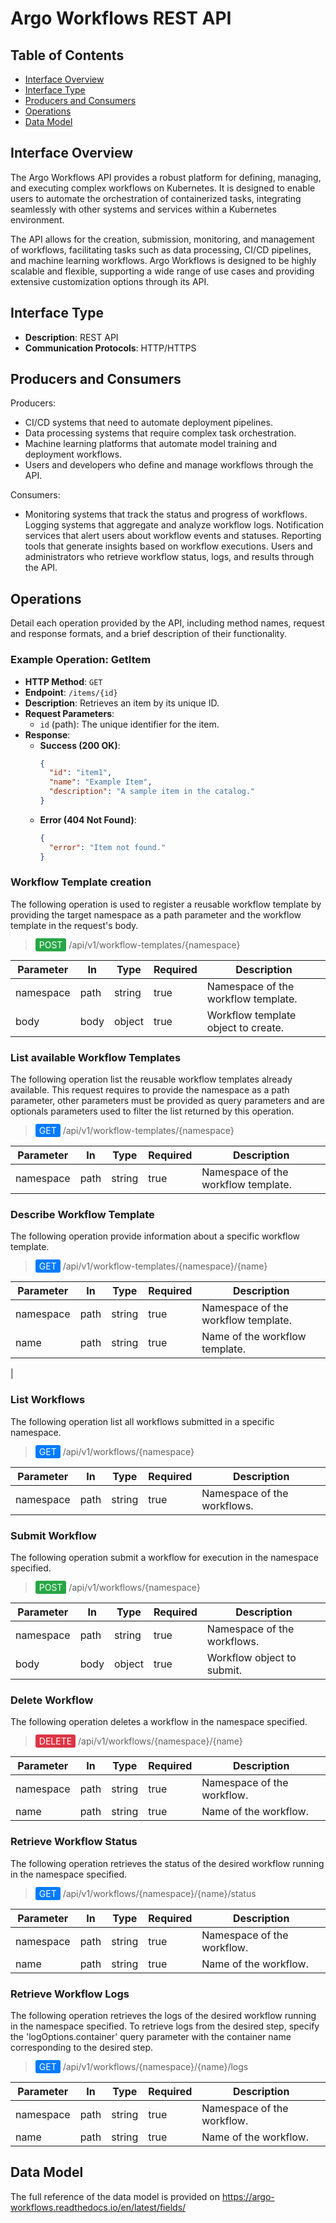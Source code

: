 # Argo Workflows REST API

## Table of Contents
- [Interface Overview](#interface-overview)
- [Interface Type](#interface-type)
- [Producers and Consumers](#producers-and-consumers)
- [Operations](#operations)
- [Data Model](#data-model)

## Interface Overview

The Argo Workflows API provides a robust platform for defining, managing, and executing complex workflows on Kubernetes. It is designed to enable users to automate the orchestration of containerized tasks, integrating seamlessly with other systems and services within a Kubernetes environment. 

The API allows for the creation, submission, monitoring, and management of workflows, facilitating tasks such as data processing, CI/CD pipelines, and machine learning workflows. Argo Workflows is designed to be highly scalable and flexible, supporting a wide range of use cases and providing extensive customization options through its API.

## Interface Type

- **Description**: REST API
- **Communication Protocols**: HTTP/HTTPS

## Producers and Consumers

Producers:
- CI/CD systems that need to automate deployment pipelines.
- Data processing systems that require complex task orchestration.
- Machine learning platforms that automate model training and deployment workflows.
- Users and developers who define and manage workflows through the API.

Consumers:
- Monitoring systems that track the status and progress of workflows.
Logging systems that aggregate and analyze workflow logs.
Notification services that alert users about workflow events and statuses.
Reporting tools that generate insights based on workflow executions.
Users and administrators who retrieve workflow status, logs, and results through the API.


## Operations
Detail each operation provided by the API, including method names, request and response formats, and a brief description of their functionality.

### Example Operation: GetItem
- **HTTP Method**: `GET`
- **Endpoint**: `/items/{id}`
- **Description**: Retrieves an item by its unique ID.
- **Request Parameters**:
    - `id` (path): The unique identifier for the item.
- **Response**:
    - **Success (200 OK)**:
      ```json
      {
        "id": "item1",
        "name": "Example Item",
        "description": "A sample item in the catalog."
      }
      ```
    - **Error (404 Not Found)**:
      ```json
      {
        "error": "Item not found."
      }
      ```
### Workflow Template creation 
The following operation is used to register a reusable workflow template by providing the target namespace as a path parameter and the workflow template in the request's body.

> <span style="background-color: #28a745; color: white; padding: 2px 6px; border-radius: 3px;">POST</span> /api/v1/workflow-templates/{namespace} 

| **Parameter** | **In**   | **Type**   | **Required** | **Description**                      |
|---------------|----------|------------|--------------|--------------------------------------|
| namespace     | path     | string     | true         | Namespace of the workflow template.  |
| body          | body     | object     | true         | Workflow template object to create.  |


### List available Workflow Templates
The following operation list the reusable workflow templates already available. This request requires to provide the namespace as a path parameter, other parameters must be provided as query parameters and are optionals parameters used to filter the list returned by this operation.

> <span style="background-color: #007bff; color: white; padding: 2px 6px; border-radius: 3px;">GET</span> /api/v1/workflow-templates/{namespace}

| **Parameter** | **In**   | **Type**   | **Required** | **Description**                      |
|---------------|----------|------------|--------------|--------------------------------------|
| namespace     | path     | string     | true         | Namespace of the workflow template.  |


### Describe Workflow Template
The following operation provide information about a specific workflow template.

> <span style="background-color: #007bff; color: white; padding: 2px 6px; border-radius: 3px;">GET</span> /api/v1/workflow-templates/{namespace}/{name}

| **Parameter** | **In**   | **Type**   | **Required** | **Description**                      |
|---------------|----------|------------|--------------|--------------------------------------|
| namespace     | path     | string     | true         | Namespace of the workflow template.  |
| name          | path     | string     | true         | Name of the workflow template.       |
 |


### List Workflows
The following operation list all workflows submitted in a specific namespace.

> <span style="background-color: #007bff; color: white; padding: 2px 6px; border-radius: 3px;">GET</span> /api/v1/workflows/{namespace}

| **Parameter** | **In**   | **Type**   | **Required** | **Description**                      |
|---------------|----------|------------|--------------|--------------------------------------|
| namespace     | path     | string     | true         | Namespace of the workflows.          |


### Submit Workflow
The following operation submit a workflow for execution in the namespace specified.

> <span style="background-color: #28a745; color: white; padding: 2px 6px; border-radius: 3px;">POST</span> /api/v1/workflows/{namespace}

| **Parameter** | **In**   | **Type**   | **Required** | **Description**                      |
|---------------|----------|------------|--------------|--------------------------------------|
| namespace     | path     | string     | true         | Namespace of the workflows.          |
| body          | body     | object     | true         | Workflow object to submit.           |


### Delete Workflow
The following operation deletes a workflow in the namespace specified.

> <span style="background-color: #dc3545; color: white; padding: 2px 6px; border-radius: 3px;">DELETE</span> /api/v1/workflows/{namespace}/{name}

| **Parameter** | **In**   | **Type**   | **Required** | **Description**                      |
|---------------|----------|------------|--------------|--------------------------------------|
| namespace     | path     | string     | true         | Namespace of the workflow.           |
| name          | path     | string     | true         | Name of the workflow.                |


### Retrieve Workflow Status

The following operation retrieves the status of the desired workflow running in the namespace specified.

> <span style="background-color: #007bff; color: white; padding: 2px 6px; border-radius: 3px;">GET</span> /api/v1/workflows/{namespace}/{name}/status

| **Parameter** | **In**   | **Type**   | **Required** | **Description**                      |
|---------------|----------|------------|--------------|--------------------------------------|
| namespace     | path     | string     | true         | Namespace of the workflow.           |
| name          | path     | string     | true         | Name of the workflow.                |


### Retrieve Workflow Logs
The following operation retrieves the logs of the desired workflow running in the namespace specified. To retrieve logs from the desired step, specify the 'logOptions.container' query parameter with the container name corresponding to the desired step.

> <span style="background-color: #007bff; color: white; padding: 2px 6px; border-radius: 3px;">GET</span> /api/v1/workflows/{namespace}/{name}/logs

| **Parameter** | **In**   | **Type**   | **Required** | **Description**                      |
|---------------|----------|------------|--------------|--------------------------------------|
| namespace     | path     | string     | true         | Namespace of the workflow.           |
| name          | path     | string     | true         | Name of the workflow.                |



## Data Model

The full reference of the data model is provided on https://argo-workflows.readthedocs.io/en/latest/fields/
